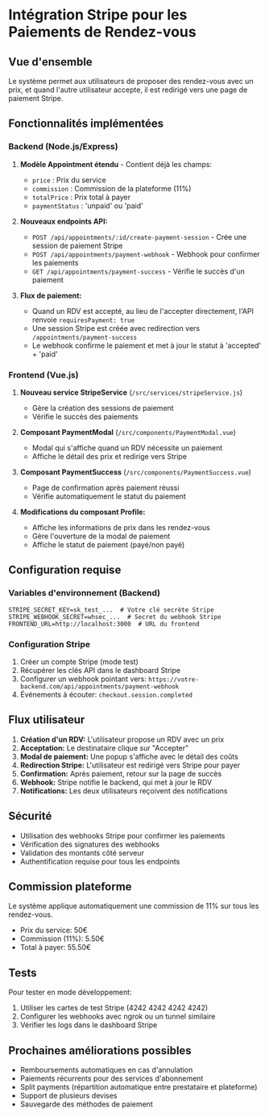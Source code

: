 # Intégration Stripe pour les Paiements de Rendez-vous

## Vue d'ensemble

Le système permet aux utilisateurs de proposer des rendez-vous avec un prix, et quand l'autre utilisateur accepte, il est redirigé vers une page de paiement Stripe.

## Fonctionnalités implémentées

### Backend (Node.js/Express)

1. **Modèle Appointment étendu** - Contient déjà les champs:
   - `price` : Prix du service
   - `commission` : Commission de la plateforme (11%)
   - `totalPrice` : Prix total à payer
   - `paymentStatus` : 'unpaid' ou 'paid'

2. **Nouveaux endpoints API:**
   - `POST /api/appointments/:id/create-payment-session` - Crée une session de paiement Stripe
   - `POST /api/appointments/payment-webhook` - Webhook pour confirmer les paiements
   - `GET /api/appointments/payment-success` - Vérifie le succès d'un paiement

3. **Flux de paiement:**
   - Quand un RDV est accepté, au lieu de l'accepter directement, l'API renvoie `requiresPayment: true`
   - Une session Stripe est créée avec redirection vers `/appointments/payment-success`
   - Le webhook confirme le paiement et met à jour le statut à 'accepted' + 'paid'

### Frontend (Vue.js)

1. **Nouveau service StripeService** (`/src/services/stripeService.js`)
   - Gère la création des sessions de paiement
   - Vérifie le succès des paiements

2. **Composant PaymentModal** (`/src/components/PaymentModal.vue`)
   - Modal qui s'affiche quand un RDV nécessite un paiement
   - Affiche le détail des prix et redirige vers Stripe

3. **Composant PaymentSuccess** (`/src/components/PaymentSuccess.vue`)
   - Page de confirmation après paiement réussi
   - Vérifie automatiquement le statut du paiement

4. **Modifications du composant Profile:**
   - Affiche les informations de prix dans les rendez-vous
   - Gère l'ouverture de la modal de paiement
   - Affiche le statut de paiement (payé/non payé)

## Configuration requise

### Variables d'environnement (Backend)

```env
STRIPE_SECRET_KEY=sk_test_...  # Votre clé secrète Stripe
STRIPE_WEBHOOK_SECRET=whsec_...  # Secret du webhook Stripe
FRONTEND_URL=http://localhost:3000  # URL du frontend
```

### Configuration Stripe

1. Créer un compte Stripe (mode test)
2. Récupérer les clés API dans le dashboard Stripe
3. Configurer un webhook pointant vers: `https://votre-backend.com/api/appointments/payment-webhook`
4. Événements à écouter: `checkout.session.completed`

## Flux utilisateur

1. **Création d'un RDV:** L'utilisateur propose un RDV avec un prix
2. **Acceptation:** Le destinataire clique sur "Accepter"
3. **Modal de paiement:** Une popup s'affiche avec le détail des coûts
4. **Redirection Stripe:** L'utilisateur est redirigé vers Stripe pour payer
5. **Confirmation:** Après paiement, retour sur la page de succès
6. **Webhook:** Stripe notifie le backend, qui met à jour le RDV
7. **Notifications:** Les deux utilisateurs reçoivent des notifications

## Sécurité

- Utilisation des webhooks Stripe pour confirmer les paiements
- Vérification des signatures des webhooks
- Validation des montants côté serveur
- Authentification requise pour tous les endpoints

## Commission plateforme

Le système applique automatiquement une commission de 11% sur tous les rendez-vous.
- Prix du service: 50€
- Commission (11%): 5.50€  
- Total à payer: 55.50€

## Tests

Pour tester en mode développement:
1. Utiliser les cartes de test Stripe (4242 4242 4242 4242)
2. Configurer les webhooks avec ngrok ou un tunnel similaire
3. Vérifier les logs dans le dashboard Stripe

## Prochaines améliorations possibles

- Remboursements automatiques en cas d'annulation
- Paiements récurrents pour des services d'abonnement
- Split payments (répartition automatique entre prestataire et plateforme)
- Support de plusieurs devises
- Sauvegarde des méthodes de paiement
